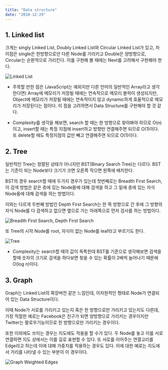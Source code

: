 ```yaml
---
title: "Data structure"
date: "2018-12-29"
---
```


## 1. Linked list

크게는 singly Linked List, Doubly Linked List와 Circular Linked List가 있고, 차이점은 single은 한방향으로만 다른 Node를 가리키고 Double은 양방향으로, Circular는 순환적으로
가리킨다. 이를 구현해 볼 때에는 Next를 고려해서 구현해야 한다.

![Linked List](https://eeenthusiast.com//wp-content/uploads/2017/05/link-listmycomputerscience.net_.png)

- 주목할 만한 점은 (JavaScript는 예외지만 다른 언어의 일반적인 Array라고 생각한다면)
  Array에 메모리가 저장될 때에는 연속적으로 메모리 블럭이 생성되지만, Object에 메모리가 저장될 때에는
  연속적이지 않고 dynamic하게 효율적으로 메모리가 저장된다는 점이다. 이 점을 고려하면서 Data Structure를
  구현해야 할 것 같다.

- Complexity를 생각을 해보면,
  search 할 때는 한 방향으로 찾아봐야 하므로 O(n)이고, insert할 때는 특정 지점에 insert하고 방향만 연결해주면
  되므로 O(1)이다. 또 delete할 때도 특정지점의 값만 빼고 연결해주면 되므로 O(1)이다.

## 2. Tree

일반적인 Tree는 정렬된 상태가 아니지만 BST(Binary Search Tree)는 다르다.
BST는 기준이 되는 Node보다 크기가 크면 오른쪽 작으면 왼쪽에 배치한다.

BST의 경우 search할 때에 두가지 경우가
있는데 첫번째로는 Breadth First Search, 이 검색 방법은 같은 층에 있는 Node들에 대해 검색을 하고 그 밑에 층에 있는
자식 Node들에 대해 검색을 하는 방법이다.

이와는 다르게 두번째 방법인 Depth First Search는 한 쪽 방향으로 간 후에
그 방향의 자식 Node를 다 검색하고 없으면 옆으로 가는 아래쪽으로 먼저 검사를 하는 방법이다.

![Breadth First Search, Depth First Search](http://mishadoff.com/images/dfs/binary_tree_search.png)

또 Tree의 시작 Node를 root, 자식이 없는 Node를 leaf라고 부르기도 한다.

![Tree](https://koenig-media.raywenderlich.com/uploads/2016/07/BinaryTree.png)

- Complexity는 search할 때의 값이 독특한데 BST를 기준으로 생각해보면 검색을 할때 숫자의 크기로 검색을 하다보면 찾을 수 있는 확률이 2배씩 늘어나기 때문에 O(log n)이다.

## 3. Graph

Graph는 Linked List의 확장버전 같은 느낌인데, 이차원적인 형태로 Node가 연결되어 있는 Data Structure이다.

이때 Node가 서로를 가리키고 있는지 혹은 한 방향으로만 가리키고 있는지도 다른데, 가장 적절한 예로는 Facebook은
친구가 되면 양방향으로 가리키는 경우이지만 Twitter는 팔로우기능이므로 한 방향으로만 가리키는 경우이다.

또한 이외에도 쓰이는 경우는 지도에도 적용을 할 수가 있다. 두 Node를 놓고 이를 서로 연결하면 지도 상에서는
이를 길로 표현할 수 있다. 또 서로를 이어주는 연결고리를 Edge라고 하는데 이에 대해 가중치를 적용하는 경우도 있다.
이에 대한 예로는 지도에서 거리를 나타낼 수 있는 부분이 이 경우이다.

![Graph Weighted Edges](http://somethingk.com/main/wp-content/uploads/2017/06/CPT-Graphs-directed-weighted-ex1.svg_.png)
